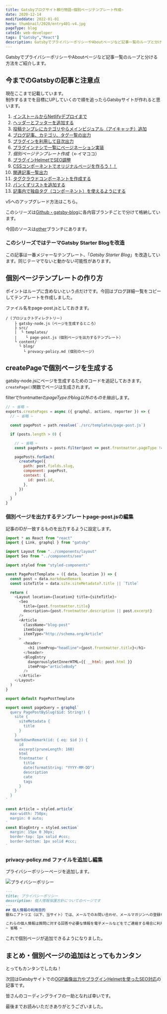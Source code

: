 ```yaml
---
title: Gatsbyブログサイト移行物語~個別ページテンプレート作成~
date: 2020-12-14
modifieddate: 2022-01-01
hero: thumbnail/2020/entry401-v4.jpg
pageType: blog
cateId: web-developer
tags: ["Gatsby","React"]
description: GatsbyでプライバシーポリシーやAboutページなど記事一覧のループと分ける方法をご紹介します。
---
```

GatsbyでプライバシーポリシーやAboutページなど記事一覧のループと分ける方法をご紹介します。
<prof></prof>

## 今までのGatsbyの記事と注意点
現在ここまで記載しています。<br>制作するまでを目標にUPしていくので順を追ったらGatsbyサイトが作れると思います。

1. [インストールからNetlifyデプロイまで](/blogs/entry401/)
2. [ヘッダーとフッターを追加する](/blogs/entry484/)
2. [投稿テンプレにカテゴリやらメインビジュアル（アイキャッチ）追加](/blogs/entry406/)
3. [ブログ記事、カテゴリ、タグ一覧の出力](/blogs/entry408/)
4. [プラグインを利用して目次出力](/blogs/entry410/)
5. [プラグインナシで一覧にページネーション実装](/blogs/entry413/)
6. *個別ページテンプレート作成*（←イマココ）
7. [プラグインHelmetでSEO調整](/blogs/entry418/)
8. [CSSコンポーネントでオリジナルページを作ろう！！](/blogs/entry421/)
9. [関連記事一覧出力](/blogs/entry430/)
11. [タグクラウドコンポーネントを作成する](/blogs/entry486/)
12. [パンくずリストを追加する](/blogs/entry487/)
13. [記事内で独自タグ（コンポーネント）を使えるようにする](/blogs/entry489/)

v5へのアップグレード方法はこちら。
<card id="/blogs/entry519/"></card>

このシリーズは[Github・gatsby-blog](https://github.com/yuririn/gatsby-blog)に各内容ブランチごとで分けて格納しています。

今回のソースは[other](https://github.com/yuririn/gatsby-blog/tree/other)ブランチにあります。

### このシリーズではテーマGatsby Starter Blogを改造
この記事は一番メジャーなテンプレート、「*Gatsby Starter Blog*」を改造しています。同じテーマでないと動かない可能性があります。


## 個別ページテンプレートの作り方
ポイントはループに含めないという点だけです。今回はブログ詳細一覧をコピーしてテンプレートを作成しました。

ファイル名をpage-post.jsとしておきます。

```
/ (プロジェクトディレクトリー)
    ├ gatsby-node.js（ページを生成するところ）
    ├ src/
    |  └ templates/
    |    └ page-post.js（個別ページを出力するテンプレート）
    └ content/
      └ blog/
        └ provacy-policy.md (個別のページ)
```

## createPageで個別ページを生成する
gatsby-node.jsにページを生成するためのコードを追記しておきます。<br>
`createPage()`関数でページは生成されます。

filterでfrontmatterの*pageTypeがblog以外のものを抽出*します。
```js:title=gatsby-node.js
// ~ 省略 ~
exports.createPages = async ({ graphql, actions, reporter }) => {
  // ~ 省略 ~

  const pagePost = path.resolve(`./src/templates/page-post.js`)

  if (posts.length > 0) {

    // ~ 省略 ~
    const pagePosts = posts.filter(post => post.frontmatter.pageType !== "blog")

    pagePosts.forEach(
      createPage({
        path: post.fields.slug,
        component: pagePost,
        context: {
          id: post.id,
        },
      })
    )
  }
}
```
### 個別ページを出力するテンプレートpage-post.jsの編集

記事のIDが一致するものを出力するように設定します。

```js:title=page-post.js
import * as React from "react"
import { Link, graphql } from "gatsby"

import Layout from "../components/layout"
import Seo from "../components/seo"

import styled from "styled-components"

const PagePostTemplate = ({ data, location }) => {
  const post = data.markdownRemark
  const siteTitle = data.site.siteMetadata?.title || `Title`

  return (
    <Layout location={location} title={siteTitle}>
      <Seo
        title={post.frontmatter.title}
        description={post.frontmatter.description || post.excerpt}
      />
      <Article
        className="blog-post"
        itemScope
        itemType="http://schema.org/Article"
      >
        <header>
          <h1 itemProp="headline">{post.frontmatter.title}</h1>
        </header>
        <BlogEntry
          dangerouslySetInnerHTML={{ __html: post.html }}
          itemProp="articleBody"
        />
      </Article>
    </Layout>
  )
}

export default PagePostTemplate

export const pageQuery = graphql`
  query PagePostBySlug($id: String!) {
    site {
      siteMetadata {
        title
      }
    }
    markdownRemark(id: { eq: $id }) {
      id
      excerpt(pruneLength: 160)
      html
      frontmatter {
        title
        date(formatString: "YYYY-MM-DD")
        description
        cate
        tags
      }
    }
  }
`

const Article = styled.article`
  max-width: 750px;
  margin: 0 auto;
`
const BlogEntry = styled.section`
  margin: 15px 0 30px;
  border-top: 1px solid #ccc;
  border-bottom: 1px solid #ccc;
`
```
### privacy-policy.md ファイルを追加し編集
プライバシーポリシーページを追加します。

![プライバシーポリシー](./images/12/entry416-1.jpg)

```md:title=privacy-policy.md
---
title: プライバシーポリシー
description: 個人情報保護方針についてのページです
---
## 個人情報の利用目的
銀ねこアトリエ（以下、当サイト）では、メールでのお問い合わせ、メールマガジンへの登録などの際に、名前（ハンドルネーム）、メールアドレス等の個人情報をご登録いただく場合がございます。

これらの個人情報は質問に対する回答や必要な情報を電子メールなどをでご連絡する場合に利用させていただくものであり、個人情報をご提供いただく際の目的以外では利用いたしません。
~ 省略 ~
```

これで個別ページが追加できるようになりました。

## まとめ・個別ページの追加はとってもカンタン
とってもカンタンでしたね！

次回はGatsbyサイトでの[OGP画像出力やプラグインHelmetを使ったSEO対応](/blogs/entry418/)の記事です。

皆さんのコーディングライフの一助となれば幸いです。

最後までお読みいただきありがとうございました。
